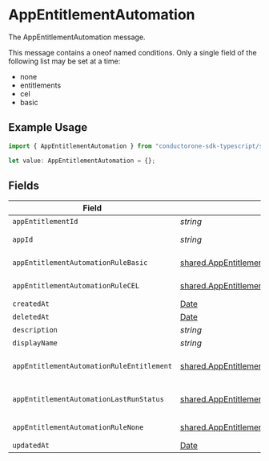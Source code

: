 # AppEntitlementAutomation

The AppEntitlementAutomation message.

This message contains a oneof named conditions. Only a single field of the following list may be set at a time:
  - none
  - entitlements
  - cel
  - basic


## Example Usage

```typescript
import { AppEntitlementAutomation } from "conductorone-sdk-typescript/sdk/models/shared";

let value: AppEntitlementAutomation = {};
```

## Fields

| Field                                                                                                                   | Type                                                                                                                    | Required                                                                                                                | Description                                                                                                             |
| ----------------------------------------------------------------------------------------------------------------------- | ----------------------------------------------------------------------------------------------------------------------- | ----------------------------------------------------------------------------------------------------------------------- | ----------------------------------------------------------------------------------------------------------------------- |
| `appEntitlementId`                                                                                                      | *string*                                                                                                                | :heavy_minus_sign:                                                                                                      | The unique ID for the App Entitlement.                                                                                  |
| `appId`                                                                                                                 | *string*                                                                                                                | :heavy_minus_sign:                                                                                                      | The ID of the app that is associated with the app entitlement.                                                          |
| `appEntitlementAutomationRuleBasic`                                                                                     | [shared.AppEntitlementAutomationRuleBasic](../../../sdk/models/shared/appentitlementautomationrulebasic.md)             | :heavy_minus_sign:                                                                                                      | The AppEntitlementAutomationRuleBasic message.                                                                          |
| `appEntitlementAutomationRuleCEL`                                                                                       | [shared.AppEntitlementAutomationRuleCEL](../../../sdk/models/shared/appentitlementautomationrulecel.md)                 | :heavy_minus_sign:                                                                                                      | The AppEntitlementAutomationRuleCEL message.                                                                            |
| `createdAt`                                                                                                             | [Date](https://developer.mozilla.org/en-US/docs/Web/JavaScript/Reference/Global_Objects/Date)                           | :heavy_minus_sign:                                                                                                      | N/A                                                                                                                     |
| `deletedAt`                                                                                                             | [Date](https://developer.mozilla.org/en-US/docs/Web/JavaScript/Reference/Global_Objects/Date)                           | :heavy_minus_sign:                                                                                                      | N/A                                                                                                                     |
| `description`                                                                                                           | *string*                                                                                                                | :heavy_minus_sign:                                                                                                      | The description of the app entitlement.                                                                                 |
| `displayName`                                                                                                           | *string*                                                                                                                | :heavy_minus_sign:                                                                                                      | The display name of the app entitlement.                                                                                |
| `appEntitlementAutomationRuleEntitlement`                                                                               | [shared.AppEntitlementAutomationRuleEntitlement](../../../sdk/models/shared/appentitlementautomationruleentitlement.md) | :heavy_minus_sign:                                                                                                      | The AppEntitlementAutomationRuleEntitlement message.                                                                    |
| `appEntitlementAutomationLastRunStatus`                                                                                 | [shared.AppEntitlementAutomationLastRunStatus](../../../sdk/models/shared/appentitlementautomationlastrunstatus.md)     | :heavy_minus_sign:                                                                                                      | The AppEntitlementAutomationLastRunStatus message.                                                                      |
| `appEntitlementAutomationRuleNone`                                                                                      | [shared.AppEntitlementAutomationRuleNone](../../../sdk/models/shared/appentitlementautomationrulenone.md)               | :heavy_minus_sign:                                                                                                      | The AppEntitlementAutomationRuleNone message.                                                                           |
| `updatedAt`                                                                                                             | [Date](https://developer.mozilla.org/en-US/docs/Web/JavaScript/Reference/Global_Objects/Date)                           | :heavy_minus_sign:                                                                                                      | N/A                                                                                                                     |